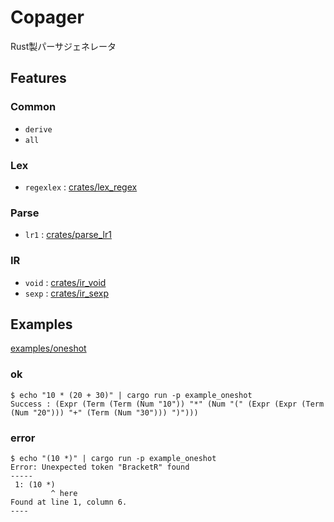 # Copager

Rust製パーサジェネレータ

## Features

### Common

- `derive`
- `all`

### Lex

- `regexlex` : [crates/lex_regex](crates/lex_regex)

### Parse

- `lr1` : [crates/parse_lr1](crates/parse_lr1)

### IR

- `void` : [crates/ir_void](crates/ir_void)
- `sexp` : [crates/ir_sexp](crates/ir_sexp)

## Examples

[examples/oneshot](examples/oneshot)

### ok

```
$ echo "10 * (20 + 30)" | cargo run -p example_oneshot
Success : (Expr (Term (Term (Num "10")) "*" (Num "(" (Expr (Expr (Term (Num "20"))) "+" (Term (Num "30"))) ")")))
```

### error

```
$ echo "(10 *)" | cargo run -p example_oneshot
Error: Unexpected token "BracketR" found
-----
 1: (10 *)
         ^ here
Found at line 1, column 6.
----
```
